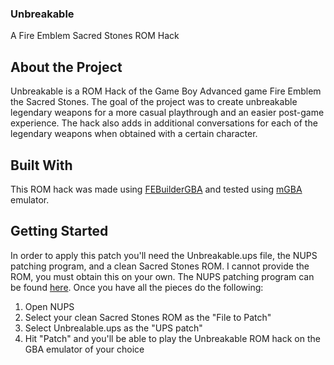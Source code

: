 ### Unbreakable
A Fire Emblem Sacred Stones ROM Hack

## About the Project
Unbreakable is a ROM Hack of the Game Boy Advanced game Fire Emblem the Sacred Stones. The goal of the project was to create unbreakable legendary weapons for a more casual playthrough and an easier post-game experience. The hack also adds in additional conversations for each of the legendary weapons when obtained with a certain character.

## Built With
This ROM hack was made using [FEBuilderGBA](https://github.com/FEBuilderGBA/FEBuilderGBA) and tested using [mGBA](https://mgba.io/) emulator. 

## Getting Started
In order to apply this patch you'll need the Unbreakable.ups file, the NUPS patching program, and a clean Sacred Stones ROM. I cannot provide the ROM, you must obtain this on your own. The NUPS patching program can be found [here](https://www.romhacking.net/utilities/606/). 
Once you have all the pieces do the following:
1. Open NUPS
2. Select your clean Sacred Stones ROM as the "File to Patch"
3. Select Unbrealable.ups as the "UPS patch"
4. Hit "Patch" and you'll be able to play the Unbreakable ROM hack on the GBA emulator of your choice
